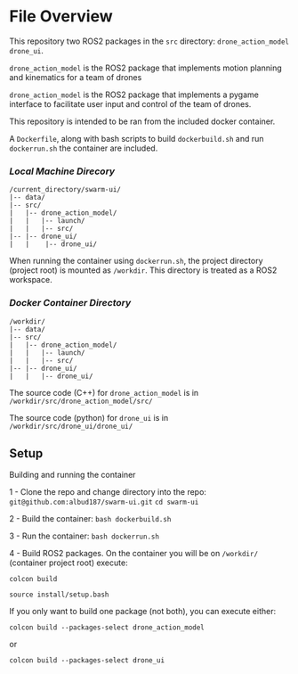 
# File Overview

This repository two ROS2 packages in the  `src` directory: `drone_action_model`  `drone_ui`.

`drone_action_model` is the ROS2 package that implements motion planning and kinematics for a team of drones

`drone_action_model` is the ROS2 package that implements a pygame interface to facilitate user input and control of the team of drones.

This repository is intended to be ran from the included docker container.

A `Dockerfile`, along with bash scripts to build `dockerbuild.sh` and run `dockerrun.sh` the container are included.

### _**Local Machine Direcory**_
```
/current_directory/swarm-ui/
|-- data/
|-- src/
|   |-- drone_action_model/
|   |   |-- launch/
|   |   |-- src/
|-- |-- drone_ui/
|   |    |-- drone_ui/
```

When running the container using `dockerrun.sh`, the project directory (project root) is mounted as `/workdir`. This directory is treated as a ROS2 workspace.
### _**Docker Container Directory**_
```
/workdir/
|-- data/
|-- src/
|   |-- drone_action_model/
|   |   |-- launch/
|   |   |-- src/
|-- |-- drone_ui/
|   |   |-- drone_ui/
```

The source code (C++) for `drone_action_model` is in `/workdir/src/drone_action_model/src/`

The source code (python) for `drone_ui` is in `/workdir/src/drone_ui/drone_ui/`

## Setup

Building and running the container

1 - Clone the repo and change directory into the repo:
`git@github.com:albud187/swarm-ui.git`
`cd swarm-ui`

2 - Build the container:
`bash dockerbuild.sh`

3 - Run the container:
`bash dockerrun.sh`

4 - Build ROS2 packages. On the container you will be on `/workdir/` (container project root) execute:

`colcon build`

`source install/setup.bash`

If you only want to build one package (not both), you can execute either:

`colcon build --packages-select drone_action_model`

or


`colcon build --packages-select drone_ui`
